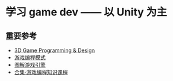 # 学习 game dev —— 以 Unity 为主

## 重要参考

- [3D Game Programming & Design](https://pmlpml.github.io/unity3d-learning/)
- [游戏编程模式](https://gpp.tkchu.me/)
- [图解游戏引擎](http://www.luzexi.com/tag/%E5%9B%BE%E8%A7%A3%E6%B8%B8%E6%88%8F%E5%BC%95%E6%93%8E/)
- [合集·游戏编程知识课程](https://space.bilibili.com/129474304/channel/collectiondetail?sid=1820500)